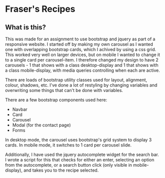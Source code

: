 # Fraser's Recipes

## What is this?

This was made for an assignment to use bootstrap and jquery as part of a responsive website. I started off by making my own carousel as I wanted one with overlapping bootstrap cards, which I achived by using a css grid. This worked very well on larger devices, but on mobile I wanted to change it to a single card per carousel-item. I therefore changed my design to have 2 carousels - 1 that shows with a class desktop-display and 1 that shows with a class mobile-display, with media queries controlling when each are active.

There are loads of bootstrap utility classes used for layout, alignment, colour, shadows, etc. I've done a lot of restyling by changing variables and overwriting some things that can't be done with variables.

There are a few bootstrap components used here:
- Navbar
- Card
- Carousel
- Modal (for the contact page)
- Forms

In desktop mode, the carousel uses bootstrap's grid system to display 3 cards. In mobile mode, it switches to 1 card per carousel slide.

Additionally, I have used the jquery autocomplete widget for the search bar. I wrote a script for this that checks for either an enter, selecting an option from the autocomplete, or a search button click (only visible in mobile-display), and takes you to the recipe selected.